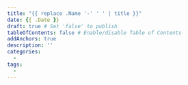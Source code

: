 ```yaml
---
title: "{{ replace .Name '-' ' ' | title }}"
date: {{ .Date }}
draft: true # Set 'false' to publish
tableOfContents: false # Enable/disable Table of Contents
addAnchors: true
description: ''
categories:
  - 
tags:
  -
---
```

